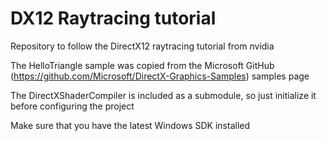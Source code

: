 # DX12 Raytracing tutorial

Repository to follow the DirectX12 raytracing tutorial from nvidia

The HelloTriangle sample was copied from the Microsoft GitHub (https://github.com/Microsoft/DirectX-Graphics-Samples) samples page

The DirectXShaderCompiler is included as a submodule, so just initialize it before configuring the project

Make sure that you have the latest Windows SDK installed
